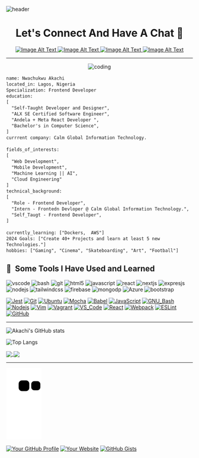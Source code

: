 ![header](https://capsule-render.vercel.app/api?type=wave&color=auto&height=200&section=header&text=Hello%20Word!&fontSize=90)

<h1 align="center">Let's Connect And Have A Chat 💬</h1>

<div align="center">
  <a href="https://www.instagram.com/moseley_dev/">
  <img src="https://github.com/Princecodes4115/alx-low_level_programming/assets/101392395/e61ef8c3-d074-43dc-899f-4c94877ac487" alt="Image Alt Text" width="50" height="50">
</a>

<a href="https://www.linkedin.com/in/akachi-nwachukwu-557a63233/">
  <img src="https://github.com/Princecodes4115/alx-low_level_programming/assets/101392395/7b20b5ed-eaa1-41e1-a882-f2f26a6c3c83" alt="Image Alt Text" width="50" height="50">
</a>
<a href="https://twitter.com/Princecodes4115">
  <img src="https://github.com/Princecodes4115/alx-low_level_programming/assets/101392395/0d570cf1-08a6-431c-b5a6-1f6db0427f9b" alt="Image Alt Text" width="50" height="50">
</a>
<a href="https://twitter.com/Princecodes4115">
  <img src="https://github.com/Princecodes4115/alx-low_level_programming/assets/101392395/88a50376-94a6-4a5b-b877-10e9c9d58bbd" alt="Image Alt Text" width="50" height="50">
</a>

</div>

***
<div align="center">
  <img src="https://media.giphy.com/media/qgQUggAC3Pfv687qPC/giphy.gif" alt="coding" width="60%" />
</div>


  ```yalm
name: Nwachukwu Akachi
located_in: Lagos, Nigeria
Specialization: Frontend Developer
education:
  [
    "Self-Taught Developer and Designer",
    "ALX SE Certified Software Engineer",
    "Andela + Meta React Developer ",
    "Bachelor's in Computer Science",
  ]
currrent company: Calm Global Information Technology.

fields_of_interests:
  [
    "Web Development",
    "Mobile Development",
    "Machine Learning || AI",
    "Cloud Engineering"
  ]
technical_background:
  [
    "Role - Frontend Developer",
    "Intern - Frontedn Devloper @ Calm Global Information Technology.",
    "Self_Taugt - Frontend Developer",
  ]
  
currently_learning: ["Dockers,  AWS"]
2024 Goals: ["Create 40+ Projects and learn at least 5 new Technologies."]
hobbies: ["Gaming", "Cinema", "Skateboarding", "Art", "Football"]
```

<h2> 🚀 &nbsp;Some Tools I Have Used and Learned</h2>
<p align="left">
<img src="https://cdn.jsdelivr.net/gh/devicons/devicon/icons/vscode/vscode-original.svg" alt="vscode" width="45" height="45"/>
<img src="https://cdn.jsdelivr.net/gh/devicons/devicon/icons/bash/bash-original.svg" alt="bash" width="45" height="45"/>
<img src="https://cdn.jsdelivr.net/gh/devicons/devicon/icons/git/git-original-wordmark.svg" alt="git" width="45" height="45"/>
<img src="https://cdn.jsdelivr.net/gh/devicons/devicon/icons/html5/html5-original.svg" alt="html5" width="45" height="45"/>
<img src="https://cdn.jsdelivr.net/gh/devicons/devicon/icons/javascript/javascript-original.svg" alt="javascript" width="45" height="45"/>
<img src="https://cdn.jsdelivr.net/gh/devicons/devicon/icons/react/react-original.svg" alt="react" width="45" height="45"/>
<img src="https://cdn.jsdelivr.net/gh/devicons/devicon/icons/nextjs/nextjs-original.svg" alt="nextjs" width="45" height="45"/>
<img src="https://cdn.jsdelivr.net/gh/devicons/devicon/icons/express/express-original.svg" alt="expresjs" width="45" height="45"/>
<img src="https://cdn.jsdelivr.net/gh/devicons/devicon/icons/nodejs/nodejs-original-wordmark.svg" alt="nodejs" width="45" height="45"/>
<img src="https://cdn.jsdelivr.net/gh/devicons/devicon/icons/tailwindcss/tailwindcss-plain.svg" alt="tailwindcss" width="45" height="45"/>
<img src="https://cdn.jsdelivr.net/gh/devicons/devicon/icons/firebase/firebase-plain-wordmark.svg" alt="firebase" width="45" height="45"/>
<img src="https://cdn.jsdelivr.net/gh/devicons/devicon/icons/mongodb/mongodb-original-wordmark.svg" alt="mongodp" width="45" height="45"/>
<img src="https://cdn.jsdelivr.net/gh/devicons/devicon/icons/azure/azure-original.svg" alt="Azure" width="45" height="45"/>
<img src="https://cdn.jsdelivr.net/gh/devicons/devicon/icons/bootstrap/bootstrap-original.svg" alt="bootstrap" width="45" height="45"/>

  [![Jest](https://img.shields.io/badge/≡-Jest-C21325?logo=Jest&style=flat-square&labelColor=282828&logoColor=C21325)](https://jestjs.io/)
[![Git](https://img.shields.io/badge/≡-Git-F05032?logo=git&style=flat-square&labelColor=282828)](https://git-scm.com/)
[![Ubuntu](https://img.shields.io/badge/≡-Ubuntu-E95420?&style=flat-square&logo=Ubuntu&labelColor=282828)](https://ubuntu.com/)
[![Mocha](https://img.shields.io/badge/≡-Mocha-8D6748?logo=Mocha&style=flat-square&labelColor=282828)](https://mochajs.org/)
[![Babel](https://img.shields.io/badge/≡-Babel-F9DC3E?logo=Babel&style=flat-square&labelColor=282828)](https://babeljs.io/)
[![JavaScript](https://img.shields.io/badge/≡-JavaScript-F7DF1E?logo=javascript&style=flat-square&labelColor=282828)](https://developer.mozilla.org/en-US/docs/Web/javascript)
[![GNU_Bash](https://img.shields.io/badge/≡-GNU_Bash-4EAA25?logo=GNU-Bash&style=flat-square&labelColor=282828)](https://www.gnu.org/software/bash/)
[![Nodejs](https://img.shields.io/badge/≡-Nodejs-339933?logo=Node.js&style=flat-square&labelColor=282828)](https://nodejs.org/en/)
[![Vim](https://img.shields.io/badge/≡-Vim-019733?logo=Vim&style=flat-square&logoColor=019733&labelColor=282828)](https://www.vim.org/)
[![Vagrant](https://img.shields.io/badge/≡-Vagrant-1563FF?logo=vagrant&style=flat-square&logoColor=1563FF&labelColor=282828)](https://www.vagrantup.com/)
[![VS_Code](https://img.shields.io/badge/≡-VS_Code-007ACC?logo=visual-studio-code&style=flat-square&logoColor=007ACC&labelColor=282828)](https://code.visualstudio.com/)
[![React](https://img.shields.io/badge/≡-React-61DAFB?logo=React&style=flat-square&labelColor=282828)](https://reactjs.org/)
[![Webpack](https://img.shields.io/badge/≡-Webpack-8DD6F9?logo=Webpack&style=flat-square&labelColor=282828)](https://webpack.js.org/)
[![ESLint](https://img.shields.io/badge/≡-ESLint-4B32C3?logo=ESLint&style=flat-square&labelColor=282828&logoColor=4B32C3)](https://eslint.org/)
[![GitHub](https://img.shields.io/badge/≡-GitHub-181717?logo=GitHub&style=flat-square&labelColor=282828)](https://github.com/)

</p>

***

![Akachi's GitHub stats](https://github-readme-stats.vercel.app/api?username=princecodes4115&show_icons=true&theme=radical)

![Top Langs](https://github-readme-stats.vercel.app/api/top-langs/?username=princecodes4115&hide_progress=true)

<a href="https://github.com/Princecodes4115/github-readme-stats">


  <img height="200" align="center" src="https://github-readme-stats.vercel.app/api?username=Princecodes4115&show_icons=true&hide_border=true&count_private=true&hide=prs&theme=dark" />
</a>
<a href="https://github.com/Princecodes4115/convoychat">
  <img height="200" align="center" src="https://github-readme-stats.vercel.app/api/top-langs/?username=Princecodes4115&layout=compact&langs_count=8&card_width=320&theme=dark" />
</a>

***
![Snake animation](https://github.com/Princecodes4115/Princecodes4115/blob/output/github-contribution-grid-snake.svg)


  [![Your GitHub Profile](https://img.shields.io/badge/GitHub-Profile-brightgreen?style=flat&logo=github)](https://github.com/Princecodes4115)
[![Your Website](https://img.shields.io/badge/Website-YourWebsiteURL-brightgreen?style=flat&logo=web)](https://your-website-url.com)
[![GitHub Gists](https://img.shields.io/badge/GitHub%20Gists-Profile-yellow?style=flat&logo=github)](https://gist.github.com/Princecodes4115)
